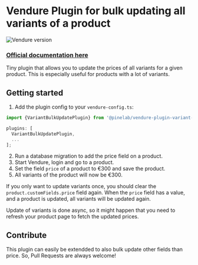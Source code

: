 # Vendure Plugin for bulk updating all variants of a product

![Vendure version](https://img.shields.io/badge/dynamic/json.svg?url=https%3A%2F%2Fraw.githubusercontent.com%2FPinelab-studio%2Fpinelab-vendure-plugins%2Fmain%2Fpackage.json&query=$.devDependencies[%27@vendure/core%27]&colorB=blue&label=Built%20on%20Vendure)

### [Official documentation here](https://pinelab-plugins.com/plugin/vendure-plugin-variant-bulk-update)

Tiny plugin that allows you to update the prices of all variants for a given product. This is especially useful for
products with a lot of variants.

## Getting started

1. Add the plugin config to your `vendure-config.ts`:

```ts
import {VariantBulkUpdatePlugin} from '@pinelab/vendure-plugin-variant-bulk-update';

plugins: [
  VariantBulkUpdatePlugin,
  ...
];
```

2. Run a database migration to add the price field on a product.
3. Start Vendure, login and go to a product.
4. Set the field `price` of a product to €300 and save the product.
5. All variants of the product will now be €300.

If you only want to update variants once, you should clear the `product.customFields.price` field again. When
the `price` field has a value, and a product is updated, all variants will be updated again.

Update of variants is done async, so it might happen that you need to refresh your product page to fetch the updated prices.

## Contribute

This plugin can easily be extendded to also bulk update other fields than price. So, Pull Requests are always welcome!
